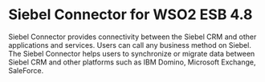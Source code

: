 # Siebel Connector for WSO2 ESB 4.8

Siebel Connector provides connectivity between the Siebel CRM and other applications and services. Users can call any business method on Siebel. The Siebel Connector helps users to synchronize or migrate data between Siebel CRM and other platforms such as IBM Domino, Microsoft Exchange, SaleForce.

